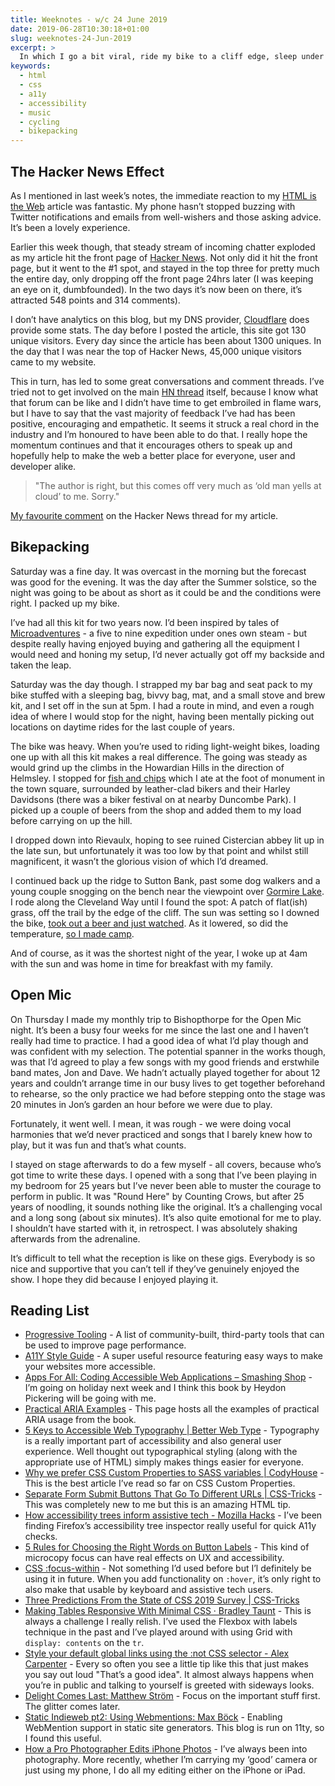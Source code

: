 ```yaml
---
title: Weeknotes - w/c 24 June 2019
date: 2019-06-28T10:30:18+01:00
slug: weeknotes-24-Jun-2019
excerpt: >
  In which I go a bit viral, ride my bike to a cliff edge, sleep under the stars, get the band back together, and put together a list of great web development articles and resources
keywords:
  - html
  - css
  - a11y
  - accessibility
  - music
  - cycling
  - bikepacking
---
```


## The Hacker News Effect
As I mentioned in last week’s notes, the immediate reaction to my [HTML is the Web](https://www.petelambert.com/journal/html-is-the-web/) article was fantastic. My phone hasn’t stopped buzzing with Twitter notifications and emails from well-wishers and those asking advice. It’s been a lovely experience.

Earlier this week though, that steady stream of incoming chatter exploded as my article hit the front page of [Hacker News](https://news.ycombinator.com). Not only did it hit the front page, but it went to the #1 spot, and stayed in the top three for pretty much the entire day, only dropping off the front page 24hrs later (I was keeping an eye on it, dumbfounded). In the two days it’s now been on there, it’s attracted 548 points and 314 comments).

I don’t have analytics on this blog, but my DNS provider, [Cloudflare](https://cloudflare.com) does provide some stats. The day before I posted the article, this site got 130 unique visitors. Every day since the article has been about 1300 uniques. In the day that I was near the top of Hacker News, 45,000 unique visitors came to my website.

This in turn, has led to some great conversations and comment threads. I’ve tried not to get involved on the main [HN thread](https://news.ycombinator.com/item?id=20283207) itself, because I know what that forum can be like and I didn’t have time to get embroiled in flame wars, but I have to say that the vast majority of feedback I’ve had has been positive, encouraging and empathetic. It seems it struck a real chord in the industry and I’m honoured to have been able to do that. I really hope the momentum continues and that it encourages others to speak up and hopefully help to make the web a better place for everyone, user and developer alike.

> "The author is right, but this comes off very much as ‘old man yells at cloud’ to me. Sorry."

 [My favourite comment](https://news.ycombinator.com/item?id=20286958) on the Hacker News thread for my article.


## Bikepacking

Saturday was a fine day. It was overcast in the morning but the forecast was good for the evening. It was the day after the Summer solstice, so the night was going to be about as short as it could be and the conditions were right. I packed up my bike.

I’ve had all this kit for two years now. I’d been inspired by tales of [Microadventures](https://www.alastairhumphreys.com/microadventures-landing/) - a five to nine expedition under ones own steam - but despite really having enjoyed buying and gathering all the equipment I would need and honing my setup, I’d never actually got off my backside and taken the leap.

Saturday was the day though. I strapped my bar bag and seat pack to my bike stuffed with a sleeping bag, bivvy bag, mat, and a small stove and brew kit, and I set off in the sun at 5pm. I had a route in mind, and even a rough idea of where I would stop for the night, having been mentally picking out locations on daytime rides for the last couple of years.

The bike was heavy. When you’re used to riding light-weight bikes, loading one up with all this kit makes a real difference. The going was steady as would grind up the climbs in the Howardian Hills in the direction of Helmsley.  I stopped for [fish and chips](https://www.instagram.com/p/BzBYQwhFfh9/) which I ate at the foot of monument in the town square, surrounded by leather-clad bikers and their Harley Davidsons (there was a biker festival on at nearby Duncombe Park). I picked up a couple of beers from the shop and added them to my load before carrying on up the hill.

I dropped down into Rievaulx, hoping to see ruined Cistercian abbey lit up in the late sun, but unfortunately it was too low by that point and whilst still magnificent, it wasn’t the glorious vision of which I’d dreamed.

I continued back up the ridge to Sutton Bank, past some dog walkers and a young couple snogging on the bench near the viewpoint over [Gormire Lake](https://www.instagram.com/p/BzP3qAvletS/). I rode along the Cleveland Way until I found the spot: A patch of flat(ish) grass, off the trail by the edge of the cliff. The sun was setting so I downed the bike, [took out a beer and just watched](https://www.instagram.com/p/BzBkuOIFaLI/).  As it lowered, so did the temperature, [so I made camp](https://www.instagram.com/p/BzBo6CyFyKG/).

And of course, as it was the shortest night of the year, I woke up at 4am with the sun and was home in time for breakfast with my family.

## Open Mic
On Thursday I made my monthly trip to Bishopthorpe for the Open Mic night. It’s been a busy four weeks for me since the last one and I haven’t really had time to practice. I had a good idea of what I’d play though and was confident with my selection.  The potential spanner in the works though, was that I’d agreed to play a few songs with my good friends and erstwhile band mates, Jon and Dave. We hadn’t actually played together for about 12 years and couldn’t arrange time in our busy lives to get together beforehand to rehearse, so the only practice we had before stepping onto the stage was 20 minutes in Jon’s garden an hour before we were due to play.

Fortunately, it went well. I mean, it was rough - we were doing vocal harmonies that we’d never practiced and songs that I barely knew how to play, but it was fun and that’s what counts.

I stayed on stage afterwards to do a few myself - all covers, because who’s got time to write these days. I opened with a song that I’ve been playing in my bedroom for 25 years but I’ve never been able to muster the courage to perform in public. It was "Round Here" by Counting Crows, but after 25 years of noodling, it sounds nothing like the original. It’s a challenging vocal and a long song (about six minutes). It’s also quite emotional for me to play. I shouldn’t have started with it, in retrospect. I was absolutely shaking afterwards from the adrenaline.

It’s difficult to tell what the reception is like on these gigs. Everybody is so nice and supportive that you can’t tell if they’ve genuinely enjoyed the show. I hope they did because I enjoyed playing it.


## Reading List
* [Progressive Tooling](https://progressivetooling.com/) - A list of community-built, third-party tools that can be used to improve page performance.
* [A11Y Style Guide](https://a11y-style-guide.com/style-guide/) - A super useful resource featuring easy ways to make your websites more accessible.
* [Apps For All: Coding Accessible Web Applications – Smashing Shop](https://shop.smashingmagazine.com/products/apps-for-all) - I’m going on holiday next week and I think this book by Heydon Pickering will be going with me.
* [Practical ARIA Examples](http://heydonworks.com/practical_aria_examples/) - This page hosts all the examples of practical ARIA usage from the book.
* [5 Keys to Accessible Web Typography | Better Web Type](https://betterwebtype.com/articles/2019/06/16/5-keys-to-accessible-web-typography/) - Typography is a really important part of accessibility and also general user experience. Well thought out typographical styling (along with the appropriate use of HTML) simply makes things easier for everyone.
* [Why we prefer CSS Custom Properties to SASS variables | CodyHouse](https://codyhouse.co/blog/post/css-custom-properties-vs-sass-variables) - This is the best article I’ve read so far on CSS Custom Properties.
* [Separate Form Submit Buttons That Go To Different URLs | CSS-Tricks](https://css-tricks.com/separate-form-submit-buttons-go-different-urls/) - This was completely new to me but this is an amazing HTML tip.
* [How accessibility trees inform assistive tech - Mozilla Hacks](https://hacks.mozilla.org/2019/06/how-accessibility-trees-inform-assistive-tech/)  - I’ve been finding Firefox’s accessibility tree inspector really useful  for quick A11y checks.
* [5 Rules for Choosing the Right Words on Button Labels](https://uxmovement.com/buttons/5-rules-for-choosing-the-right-words-on-button-labels/) - This kind of microcopy focus can have real effects on UX and accessibility.
* [CSS :focus-within](https://davidwalsh.name/css-focus-within) - Not something I’d used before but I’l definitely be using it in future.  When you add functionality on `:hover`, it’s only right to also make that usable by keyboard and assistive tech users.
* [Three Predictions From the State of CSS 2019 Survey | CSS-Tricks](https://css-tricks.com/three-predictions-from-the-state-of-css-2019-survey/)
* [Making Tables Responsive With Minimal CSS · Bradley Taunt](https://bradleytaunt.com/responsive-tables/) - This is always a challenge I really relish. I’ve used the Flexbox with labels technique in the past and I’ve played around with using Grid with `display: contents` on the `tr`.
* [Style your default global links using the :not CSS selector - Alex Carpenter](https://alexcarpenter.me/screencasts/2019/02/global-link-styles/) - Every so often you see a little tip like this that just makes you say out loud "That’s a good idea". It almost always happens when you’re in public and talking to yourself is greeted with sideways looks.
* [Delight Comes Last: Matthew Ström](https://matthewstrom.com/writing/delight-comes-last/) - Focus on the important stuff first. The glitter comes later.
* [Static Indieweb pt2: Using Webmentions: Max Böck](https://mxb.dev/blog/using-webmentions-on-static-sites/) - Enabling WebMention support in static site generators. This blog is run on 11ty, so I found this useful.
* [How a Pro Photographer Edits iPhone Photos](https://thewirecutter.com/blog/how-a-pro-photographer-edits-iphone-photos/?utm_source=rss&utm_medium=feed&utm_campaign=RSS%20Feed) - I’ve always been into photography. More recently, whether I’m carrying my ‘good’ camera or just using my phone, I do all my editing either on the iPhone or iPad.
